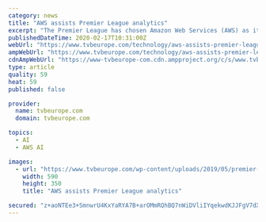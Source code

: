 ```yaml
---
category: news
title: "AWS assists Premier League analytics"
excerpt: "The Premier League has chosen Amazon Web Services (AWS) as its preferred Cloud, machine learning (ML) and artificial intelligence (AI) provider. The league’s analytics company Second Spectrum uses AWS to help deliver analytics, visualisations and searchable video clips during games. Second Spectrum applies ML and computer vision techniques to ..."
publishedDateTime: 2020-02-17T10:31:00Z
webUrl: "https://www.tvbeurope.com/technology/aws-assists-premier-league-analytics"
ampWebUrl: "https://www.tvbeurope.com/technology/aws-assists-premier-league-analytics?amp"
cdnAmpWebUrl: "https://www-tvbeurope-com.cdn.ampproject.org/c/s/www.tvbeurope.com/technology/aws-assists-premier-league-analytics?amp"
type: article
quality: 59
heat: 59
published: false

provider:
  name: tvbeurope.com
  domain: tvbeurope.com

topics:
  - AI
  - AWS AI

images:
  - url: "https://www.tvbeurope.com/wp-content/uploads/2019/05/premier-league.jpg"
    width: 590
    height: 350
    title: "AWS assists Premier League analytics"

secured: "z+aoNTEe3+SmnwrU4KxYaRYA7B+arOMmRQhBQ7nWiDVliIYqekwdKJJFgV7dX0yePNCgtmKbd8Y+HeYo1X6sScAT6exOQip7zD9r6tMPA4N49E/YzqfJJC+R+78azT5Ck+fZZWCsWvuI4CNjg4aHJe9aQZyUf3iWu66U4dqgecyUQBBKJP2+ocz8O5AWNMx92u6RT88b8bLd89Q+DoU4oGA4132XbisqD3OiOt0Zouv6A9uE82HVofVfyZxDwrYtPylExEQwQYTbWkLl87mzflW4TfVA/elcOsoWZjBcsAXw77cJ0uunB6DXIgWObcVm;4FTM/8kxki/ZNv7EfKz0GQ=="
---
```


